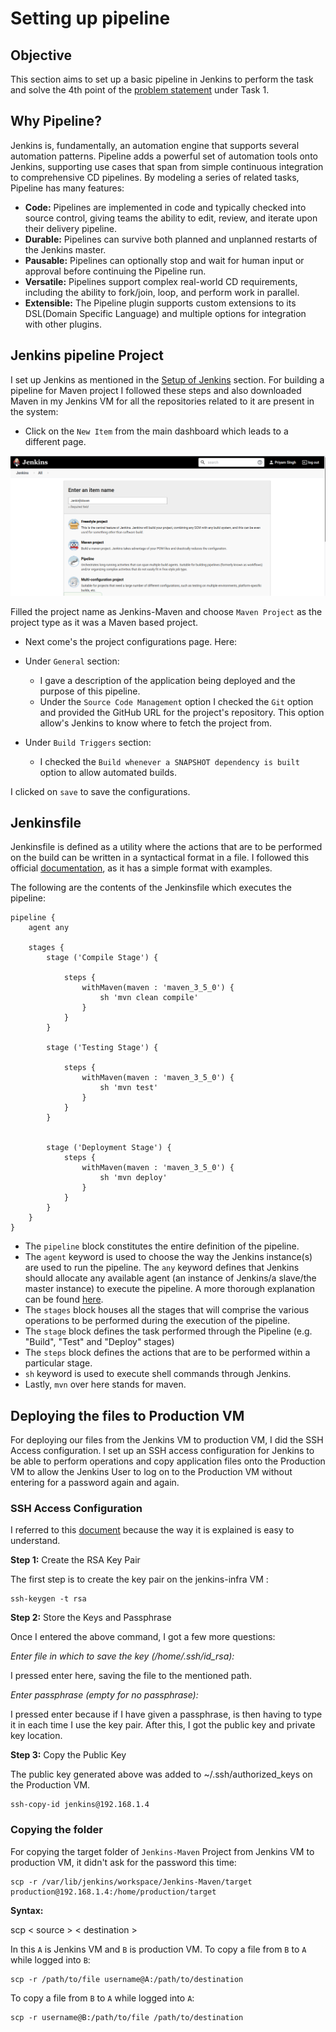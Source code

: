 # Setting up pipeline

## Objective

This section aims to set up a basic pipeline in Jenkins to perform the task and solve the 4th point of the [problem statement](https://intern-appsecco.netlify.app/problem-statement/)
under Task 1.

## Why Pipeline?

Jenkins is, fundamentally, an automation engine that supports several automation patterns. Pipeline adds a powerful set of automation tools onto Jenkins, supporting use cases that span from simple continuous integration to comprehensive CD pipelines. By modeling a series of related tasks, Pipeline has many features:

* **Code:** Pipelines are implemented in code and typically checked into source control, giving teams the ability to edit, review, and iterate upon their delivery pipeline.
* **Durable:** Pipelines can survive both planned and unplanned restarts of the Jenkins master.
* **Pausable:** Pipelines can optionally stop and wait for human input or approval before continuing the Pipeline run.
* **Versatile:** Pipelines support complex real-world CD requirements, including the ability to fork/join, loop, and perform work in parallel.
* **Extensible:** The Pipeline plugin supports custom extensions to its DSL(Domain Specific Language) and multiple options for integration with other plugins.


## Jenkins pipeline Project 

I set up Jenkins as mentioned in the [Setup of Jenkins](https://intern-appsecco.netlify.app/jenkins-installation/) section. For building a pipeline for Maven project I followed these steps and also downloaded Maven in my Jenkins VM for all the repositories related to it are present in the system:

* Click on the `New Item` from the main dashboard which leads to a different page. 
  
![](Images/2020-08-24_16-55.png)

Filled the project name as Jenkins-Maven and choose `Maven Project` as the project type as it was a Maven based project.

* Next come's the project configurations page. Here:

* Under `General` section:
    * I gave a description of the application being deployed and the purpose of this pipeline.
    * Under the `Source Code Management` option I checked the `Git` option and provided the GitHub URL for the project's repository. This option allow's Jenkins to know where to fetch the project from.
* Under `Build Triggers` section:
    * I checked the `Build whenever a SNAPSHOT dependency is built` option to allow automated builds.

I clicked on `save` to save the configurations.


## Jenkinsfile

Jenkinsfile is defined as a utility where the actions that are to be performed on the build can be written in a syntactical format in a file. I followed this official [documentation](https://www.jenkins.io/doc/pipeline/tour/running-multiple-steps/), as it has a simple format with examples.

The following are the contents of the Jenkinsfile which executes the pipeline:

```
pipeline {
    agent any

    stages {
        stage ('Compile Stage') {

            steps {
                withMaven(maven : 'maven_3_5_0') {
                    sh 'mvn clean compile'
                }
            }
        }

        stage ('Testing Stage') {

            steps {
                withMaven(maven : 'maven_3_5_0') {
                    sh 'mvn test'
                }
            }
        }


        stage ('Deployment Stage') {
            steps {
                withMaven(maven : 'maven_3_5_0') {
                    sh 'mvn deploy'
                }
            }
        }
    }
}
```

* The `pipeline` block constitutes the entire definition of the pipeline.
* The `agent` keyword is used to choose the way the Jenkins instance(s) are used to run the pipeline. The `any` keyword defines that Jenkins should allocate any available agent (an instance of Jenkins/a slave/the master instance) to execute the pipeline. A more thorough explanation can be found [here](https://www.jenkins.io/doc/book/pipeline/syntax/).
* The `stages` block houses all the stages that will comprise the various operations to be performed during the execution of the pipeline.
* The `stage` block defines the task performed through the Pipeline (e.g. "Build", "Test" and "Deploy" stages)
* The `steps` block defines the actions that are to be performed within a particular stage.
* `sh` keyword is used to execute shell commands through Jenkins.
* Lastly, `mvn` over here stands for maven.

## Deploying the files to Production VM

For deploying our files from the Jenkins VM to production VM, I did the SSH Access configuration. I set up an SSH access configuration for Jenkins to be able to perform operations and copy application files onto the Production VM to allow the Jenkins User to log on to the Production VM without entering for a password again and again. 

### SSH Access Configuration

I referred to this [document](https://www.digitalocean.com/community/tutorials/how-to-set-up-ssh-keys--2) because the way it is explained is easy to understand.

**Step 1:** Create the RSA Key Pair

The first step is to create the key pair on the jenkins-infra VM :

```
ssh-keygen -t rsa
```

**Step 2:** Store the Keys and Passphrase

Once I entered the above command, I got a few more questions:

*Enter file in which to save the key (/home/.ssh/id_rsa):*

I pressed enter here, saving the file to the mentioned path.

*Enter passphrase (empty for no passphrase):*

I pressed enter because if I have given a passphrase, is then having to type it in each time I use the key pair. After this, I got the public key and private key location.

**Step 3:** Copy the Public Key

The public key generated above was added to ~/.ssh/authorized_keys on the Production VM.

```
ssh-copy-id jenkins@192.168.1.4
```

### Copying the folder

For copying the target folder of `Jenkins-Maven` Project from Jenkins VM to production VM, it didn't ask for the password this time:

```
scp -r /var/lib/jenkins/workspace/Jenkins-Maven/target production@192.168.1.4:/home/production/target
```

**Syntax:**

scp < source > < destination >

In this `A` is Jenkins VM and `B` is production VM.
To copy a file from `B` to `A` while logged into `B`:

```
scp -r /path/to/file username@A:/path/to/destination
```

To copy a file from `B` to `A` while logged into `A`:

```
scp -r username@B:/path/to/file /path/to/destination
```
